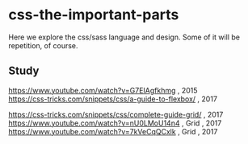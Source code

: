 # css-the-important-parts

Here we explore the css/sass language and design. Some of it will be repetition, of course.

## Study

https://www.youtube.com/watch?v=G7EIAgfkhmg , 2015  
https://css-tricks.com/snippets/css/a-guide-to-flexbox/ , 2017  

https://css-tricks.com/snippets/css/complete-guide-grid/ , 2017  
https://www.youtube.com/watch?v=nU0LMoU14n4 , Grid , 2017  
https://www.youtube.com/watch?v=7kVeCqQCxlk , Grid , 2017
